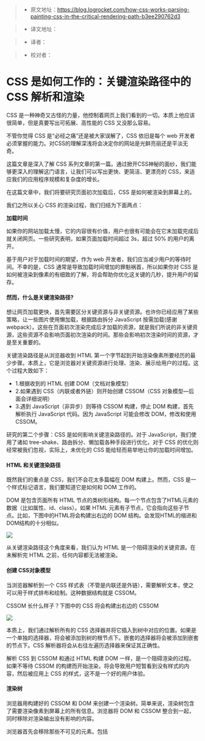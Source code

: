> * 原文地址：https://blog.logrocket.com/how-css-works-parsing-painting-css-in-the-critical-rendering-path-b3ee290762d3

> * 译文地址：

> * 译者：

> * 校对者：

# CSS 是如何工作的：关键渲染路径中的 CSS 解析和渲染

CSS 是一种神奇又古怪的力量，他控制着网页上我们看到的一切。本质上他应该很简单，但是真要写出可拓展、高性能的 CSS 又没那么容易。

不管你觉得 CSS 是“必经之痛”还是被大家误解了，CSS 依旧是每个 web 开发者必须掌握的能力。对CSS的理解深浅将会决定你的网站是光鲜亮丽还是平淡无奇。

这篇文章是深入了解 CSS 系列文章的第一篇。通过掀开CSS神秘的面纱，我们能够更深入的理解这门语言，让我们可以写出更快、更简洁、更漂亮的 CSS，来适应我们的应用程序规模和复杂度的增长。

在这篇文章中，我们将要研究页面初次加载后，CSS 是如何被渲染到屏幕上的。

我们之所以关心 CSS 的渲染过程，我们归结为下面两点：

**加载时间**

如果你的网站加载太慢，它的内容很有价值，用户也很有可能会在它未加载完成后就关闭网页。一些研究表明，如果页面加载时间超过 3s，超过 50% 的用户的离开。

基于用户对于加载时间的期望，作为 web 开发者，我们应当减少用户的等待时间。不幸的是，CSS 通常是导致加载时间增加的罪魁祸首，所以如果你对 CSS 是如何被渲染到像素的有细致的了解，将会帮助你优化这关键的几秒，提升用户的留存。

#### 然而，什么是关键渲染路径?

想让网页加载更快，首先需要区分关键资源与非关键资源。也许你已经应用了某些策略，让一些图片使用懒加载，根据路由拆分 JavaScript 按需加载(感谢 webpack）。这些在页面初次渲染完成后才加载的资源，就是我们所说的非关键资源，这些资源不会影响页面初次渲染的时间。那些会影响初次渲染时间的资源，才是至关重要的。

关键渲染路径是从浏览器收到 HTML 第一个字节起到开始渲染像素所要经历的最少步骤。本质上，它是浏览器对关键资源进行处理、渲染、展示给用户的过程。这个过程大致如下：

* 1.根据收到的 HTML 创建 DOM（文档对象模型）
* 2.如果遇到 CSS（内联或者外链）则开始创建 CSSOM（CSS 对象模型—后面会详细说明）
* 3.遇到 JavaScript（非异步）则等待 CSSOM 构建，停止 DOM 构建，首先解析执行 JavaScript 代码。因为 JavaScript 可能会修改 DOM，修改和使用 CSSOM。

研究的第二个步骤：CSS 是如何影响关键渲染路径的。对于 JavaScript，我们使用了诸如 tree-shake、路由拆分、懒加载各种手段进行优化，对于 CSS 的优化则经常被我们忽视，实际上，未优化的 CSS 能给轻而易举地让你的加载时间增加。

#### HTML 和关键渲染路径

既然我们的重点是 CSS，我们不会花太多篇幅在 DOM 构建上。然而，CSS 是一个样式标记语言，我们要知道它是如何和 DOM 工作的。

DOM 是包含页面所有 HTML 节点的类树形结构。每一个节点包含了HTML元素的数据（比如属性、id、class）。如果 HTML 元素有子节点，它会指向这些子节点。比如，下图中的HTML将会构建出右边的 DOM 结构。会发现HTML的缩进和DOM结构的十分相似。

![](https://luoleiorg.b0.upaiyun.com/source/translation/1.png)

从关键渲染路径这个角度来看，我们认为 HTML 是一个阻碍渲染的关键资源。在未解析完 HTML 之前，任何内容都无法被渲染。

#### 创建 CSS对象模型

当浏览器解析到一个 CSS 样式表（不管是内联还是外链），需要解析文本，使之可以用于样式排布和绘制。这种数据结构就是 CSSOM。

CSSOM 长什么样子？下图中的 CSS 将会构建出右边的 CSSOM

![](https://luoleiorg.b0.upaiyun.com/source/translation/2.png)

本质上，我们通过解析所有的 CSS 选择器并将它插入到树中对应的位置。如果是一个单独的选择器，将会被添加到树的根节点下。嵌套的选择器将会被添加到嵌套的节点下。CSS 解析器将会从右往左遍历选择器来保证其正确性。

解析 CSS 到 CSSOM 和通过 HTML 构建 DOM 一样，是一个阻碍渲染的过程。如果不等待 CSSOM 的构建而开始渲染，将会导致用户短暂看到没有样式的内容，然后被应用上 CSS 的样式，这不是一个好的用户体验。

#### 渲染树

浏览器用构建好的 CSSOM 和 DOM 来创建一个渲染树。简单来说，渲染树包含了需要渲染像素到屏幕上的所有信息。浏览器将 DOM 和 CSSOM 整合到一起，同时移除对渲染输出没有影响的内容。


浏览器首先会移除那些不可见的元素。包括 <head> <script> <meta> 这些标签，以及有 hidden 属性的 HTML 元素。这些元素虽然在其他地方有用到，但是并不会渲染到页面上，基于这个原理，浏览器渲染时能够确保渲染树上的所有节点都是可见的。

接下来，遍历 CSSOM，找到与渲染树上节点相匹配的 CSS 选择器。任何匹配到的 CSS 规则将会被应用到该节点上。

然而有一个 CSS 规则例外：`display: none;` 它将会匹配到的节点从渲染树上完全移除，这样保证了只保留可见元素。其他隐藏元素的方法，如 `opacity: 0;` 将不会从渲染树中移除，只是进行渲染却不显示。

![](https://luoleiorg.b0.upaiyun.com/source/translation/3.png)

当我们拥有了这个渲染树，一切准备就绪！在我们整合完 CSSOM 和 DOM 到渲染树后，渲染树就只包含了那些需要被渲染的信息，浏览器就可以使用它进行安全精确的渲染，这些信息没有冗余，也没有缺失。

#### 冲刺阶段：布局和绘制

配备了完整的渲染树，浏览器已经可以开始渲染像素到屏幕上了。关键渲染路径的最后阶段包括两个步骤：布局和绘制。

布局是浏览器通过 CSS 规则计算 `margin`、`padding`、`width`、`position`，从而得到元素的位置和所需的空间的过程。在计算布局的时候，由于元素的位置、宽度、高度是由其父元素计算而来，浏览器从渲染树的顶端向下遍历。

如果你对 CSS 盒子模型很熟悉的话，本质上就是浏览器在页面上绘制了一系列 CSS 盒子（如果你想要了解盒子模型，可以阅读这篇） [here](https://developer.mozilla.org/en-US/docs/Learn/CSS/Introduction_to_CSS/Box_model)).

然而，要注意这个时候页面上还没有显示任何内容。想象成仅仅是在视窗上绘制了轮廓线，等待开始填充。

布局之后就是绘制阶段，然后我们就可以看到内容被渲染到页面上！这就是首像素渲染时间。浏览器遍历非布局的 CSS 规则并且填充 CSS 盒子。如果你用了多个图层，浏览器会保证其绘制到正确的图层。

请记住，一些 CSS 属性对页面负载有很大影响（比如，`radial-gradient` 比纯色渲染就更为复杂）。如果你在绘制过程中发现一些闪跳，减少这种渲染代价高的 CSS 规则可以显著提高网站的性能。

#### 为什么要关心关键渲染路径中的 CSS?

你可以花尽可能多的时间来优化网站的 FPS（每秒的渲染帧数），使它看起来更好，或者通过 A-B test 来获得更高的转化率。但是如果你的用户在页面加载完整前离开了，这些都将变成无用功。

如果你在尝试提高页面加载速度，知道浏览器需要哪些步骤才能渲染出第一像素是至关重要的。既然浏览器在解析全部CSS之前会阻碍渲染，那么可以在HTML文档中去掉那些不会在首次页面渲染中使用到的 CSS 文件。这么做可以大幅度降低浏览器构建 CSSOM 和渲染树的时间。

那些在初次加载中并非必要的 CSS 可以被认为是非关键资源，可以通过懒加载，在用户看到初次渲染页面之后再加载（如果你的页面是一个单页应用，这将会特别重要，传送那些还看不到页面的 CSS 对性能有很大影响）。

理解 CSSOM 是如果构建的另一个好处，是可以对选择器性能有更深入的了解。既然嵌套的选择器必须检查 CSSOM 上的父节点，那么避免使用嵌套选择器的扁平的     CSSOM 的性能会更高一些。然而，我想说的是，在大多数的应用程序中，它并不会成为性能的瓶颈，相对于重写 CSS 选择器，还有其他更值得优化的地方。

和其他web性能相关的问题一样，在修改 CSS 之前，你最好可以分析下加载时间。如果你在使用 Chrome，打开工具栏切换到 Perfomarnce 标签下。你可以通过 Recalculate Styles, Layout, and Paint 这些事件，看到CSSOM构建、排版、绘制所需的时间。然后你可以根据瓶颈来针对性的开始优化。



